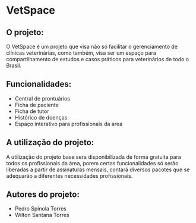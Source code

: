 # VetSpace

## O projeto:
O VetSpace é um projeto que visa não só facilitar o gerenciamento de clínicas veterinárias, como também, visa ser um espaço para compartilhamento de estudos e casos práticos para veterinários de todo o Brasil.

## Funcionalidades:
* Central de prontuários
* Ficha de paciente
* Ficha de tutor
* Histórico de doenças
* Espaço interativo para profissionais da area

## A utilização do projeto:
A utilização do projeto base sera disponibilizada de forma gratuita para todos os profissionais da área, porem certas funcionalidades só serão liberadas a partir de assinaturas mensais, contará diversos pacotes que se adequarão a diferentes necessidades profissionais.

## Autores do projeto:
* Pedro Spinola Torres
* Wilton Santana Torres
